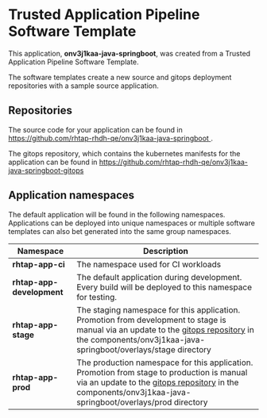 # Trusted Application Pipeline Software Template

This application, **onv3j1kaa-java-springboot**, was created from a Trusted Application Pipeline Software Template.

The software templates create a new source and gitops deployment repositories with a sample source application. 

## Repositories

The source code for your application can be found in [https://github.com/rhtap-rhdh-qe/onv3j1kaa-java-springboot ](https://github.com/rhtap-rhdh-qe/onv3j1kaa-java-springboot ).
 
The gitops repository, which contains the kubernetes manifests for the application can be found in 
[https://github.com/rhtap-rhdh-qe/onv3j1kaa-java-springboot-gitops ](https://github.com/rhtap-rhdh-qe/onv3j1kaa-java-springboot-gitops ) 

## Application namespaces 

The default application will be found in the following namespaces. Applications can be deployed into unique namespaces or multiple software templates can also bet generated into the same group namespaces.  

|  Namespace   |  Description   |  
| -------- | -------- |
| **rhtap-app-ci** | The namespace used for CI workloads |
| **rhtap-app-development** | The default application during development. Every build will be deployed to this namespace for testing. |
| **rhtap-app-stage** | The staging namespace for this application. Promotion from development to stage is manual via an update to the [gitops repository](https://github.com/rhtap-rhdh-qe/onv3j1kaa-java-springboot-gitops ) in the components/onv3j1kaa-java-springboot/overlays/stage directory |
| **rhtap-app-prod** | The production namespace for this application. Promotion from stage to production is manual via an update to the [gitops repository](https://github.com/rhtap-rhdh-qe/onv3j1kaa-java-springboot-gitops ) in the components/onv3j1kaa-java-springboot/overlays/prod directory |